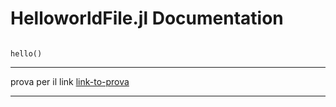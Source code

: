 # HelloworldFile.jl Documentation

```@docs

hello()

```
---

prova per il link [link-to-prova](@ref)

---